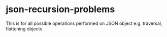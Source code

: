 # json-recursion-problems
This is for all possible operations performed on JSON object e.g. traversal, flattening objects
